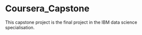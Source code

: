 # Coursera_Capstone
This capstone project is the final project in the IBM data science specialisation.
